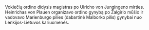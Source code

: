 Vokiečių ordino didysis magistras po Ulricho von Jungingeno mirties. Heinrichas von Plauen organizavo ordino gynybą po Žalgirio mūšio ir vadovavo Marienburgo pilies (dabartinė Malborko pilis) gynybai nuo Lenkijos-Lietuvos kariuomenės.